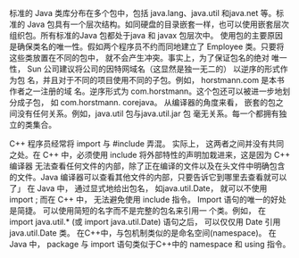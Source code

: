   标准的 Java 类库分布在多个包中，包括 java.lang、java.util 和java.net 等。标准的 Java
包具有一个层次结构。如同硬盘的目录嵌套一样，也可以使用嵌套层次组织包。所有标准的Java 包都处于java 和 javax 包层次中。
使用包的主要原因是确保类名的唯一性。假如两个程序员不约而同地建立了 Employee
类。只要将这些类放置在不同的包中， 就不会产生冲突。事实上，为了保证包名的绝对
唯一性， Sun 公司建议将公司的因特网域名（这显然是独一无二的） 以逆序的形式作为包
名，并且对于不同的项目使用不同的子包。例如， horstmann.com 是本书作者之一注册的域
名。逆序形式为 com.horstmann。这个包还可以被进一步地划分成子包， 如 com.horstmann.
corejava。
从编译器的角度来看， 嵌套的包之间没有任何关系。例如，java.util 包与java.util.jar 包
毫无关系。每一个都拥有独立的类集合。


C++ 程序员经常将 import 与 #include 弄混。 实际上， 这两者之间并没有共同
之处。在 C++ 中，必须使用 include 将外部特性的声明加栽进来，这是因为 C++ 编译器
无法查看任何文件的内部，除了正在编译的文件以及在头文件中明确包含的文件。Java
编译器可以查看其他文件的内部，只要告诉它到哪里去查看就可以了」 在 Java 中， 通过显式地给出包名， 如java.util.Date， 就可以不使用 import ; 而在
C++ 中， 无法避免使用 include 指令。
Import 语句的唯一的好处是简捷。 可以使用简短的名字而不是完整的包名来引用一
个类。例如， 在 import java.util.* (或 import java.util.Date) 语句之后， 可以仅仅用 Date
引用 java.util.Date 类。 在C++中，与包机制类似的是命名空间(namespace)。 在 Java 中， package 与
import 语句类似于C++中的 namespace 和 using 指令。
